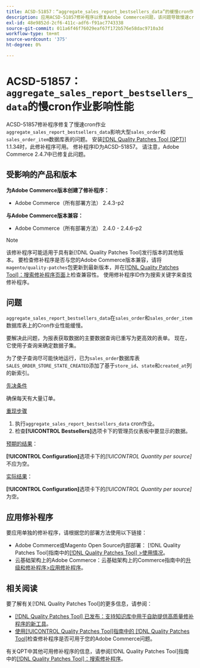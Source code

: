 ```yaml
---
title: ACSD-51857：“aggregate_sales_report_bestsellers_data”的缓慢cron作业影响性能
description: 应用ACSD-51857修补程序以修复Adobe Commerce问题，该问题导致慢速cron作业“aggregate_sales_report_bestsellers_data”影响大型“sales_order”和“sales_order_item”数据库表。
exl-id: 48e9852d-2cf6-411c-adf6-f91ac7743338
source-git-commit: 011a6f46f76029eaf67f172b576e58dac9710a3d
workflow-type: tm+mt
source-wordcount: '375'
ht-degree: 0%

---
```


# ACSD-51857： `aggregate_sales_report_bestsellers_data`的慢cron作业影响性能

ACSD-51857修补程序修复了慢速cron作业`aggregate_sales_report_bestsellers_data`影响大型`sales_order`和`sales_order_item`数据库表的问题。 安装[[!DNL Quality Patches Tool (QPT)]](https://experienceleague.adobe.com/zh-hans/docs/commerce-operations/tools/quality-patches-tool/quality-patches-tool-to-self-serve-quality-patches) 1.1.34时，此修补程序可用。 修补程序ID为ACSD-51857。 请注意，Adobe Commerce 2.4.7中已修复此问题。

## 受影响的产品和版本

**为Adobe Commerce版本创建了修补程序：**

* Adobe Commerce（所有部署方法） 2.4.3-p2

**与Adobe Commerce版本兼容：**

* Adobe Commerce（所有部署方法） 2.4.0 - 2.4.6-p2

>[!NOTE]
>
>该修补程序可能适用于具有新[!DNL Quality Patches Tool]发行版本的其他版本。 要检查修补程序是否与您的Adobe Commerce版本兼容，请将`magento/quality-patches`包更新到最新版本，并在[[!DNL Quality Patches Tool]：搜索修补程序页面](https://experienceleague.adobe.com/tools/commerce-quality-patches/index.html?lang=zh-Hans)上检查兼容性。 使用修补程序ID作为搜索关键字来查找修补程序。

## 问题

`aggregate_sales_report_bestsellers_data`在`sales_order`和`sales_order_item`数据库表上的Cron作业性能缓慢。

要解决此问题，为报表获取数据的主要数据查询已重写为更高效的表单。 现在，它使用子查询来确定数据子集。

为了使子查询尽可能快地运行，已为`sales_order`数据库表`SALES_ORDER_STORE_STATE_CREATED`添加了基于`store_id`、`state`和`created_at`列的新索引。

<u>先决条件</u>

确保每天有大量订单。

<u>重现步骤</u>

1. 执行`aggregate_sales_report_bestsellers_data` cron作业。
1. 检查&#x200B;**[!UICONTROL Bestsellers]**&#x200B;选项卡下的管理员仪表板中要显示的数据。

<u>预期的结果</u>：

**[!UICONTROL Configuration]**&#x200B;选项卡下的&#x200B;*[!UICONTROL Quantity per source]*&#x200B;不应为空。

<u>实际结果</u>：

**[!UICONTROL Configuration]**&#x200B;选项卡下的&#x200B;*[!UICONTROL Quantity per source]*&#x200B;为空。

## 应用修补程序

要应用单独的修补程序，请根据您的部署方法使用以下链接：

* Adobe Commerce或Magento Open Source内部部署： [!DNL Quality Patches Tool]指南中的[[!DNL Quality Patches Tool] >使用情况](/help/tools/quality-patches-tool/usage.md)。
* 云基础架构上的Adobe Commerce：云基础架构上的Commerce指南中的[升级和修补程序>应用修补程序](https://experienceleague.adobe.com/docs/commerce-cloud-service/user-guide/develop/upgrade/apply-patches.html?lang=zh-Hans)。

## 相关阅读

要了解有关[!DNL Quality Patches Tool]的更多信息，请参阅：

* [[!DNL Quality Patches Tool] 已发布：支持知识库中用于自助提供高质量修补程序的新工具](https://experienceleague.adobe.com/zh-hans/docs/commerce-operations/tools/quality-patches-tool/quality-patches-tool-to-self-serve-quality-patches)。
* [使用[!UICONTROL Quality Patches Tool]指南中的 [!DNL Quality Patches Tool]](/help/tools/quality-patches-tool/patches-available-in-qpt/check-patch-for-magento-issue-with-magento-quality-patches.md)检查修补程序是否可用于您的Adobe Commerce问题。


有关QPT中其他可用修补程序的信息，请参阅[!DNL Quality Patches Tool]指南中的[[!DNL Quality Patches Tool]：搜索修补程序](https://experienceleague.adobe.com/tools/commerce-quality-patches/index.html?lang=zh-Hans)。
